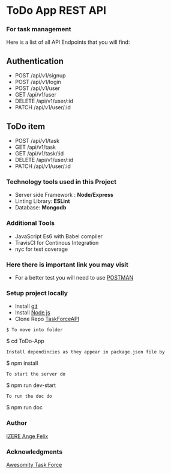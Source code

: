 
# ToDo App REST API
### For task management

Here is a list of all API Endpoints that you will find:

## Authentication

* POST /api/v1/signup
* POST /api/v1/login
* POST /api/v1/user
* GET /api/v1/user
* DELETE /api/v1/user/:id
* PATCH /api/v1/user/:id

## ToDo item

* POST /api/v1/task
* GET /api/v1/task
* GET /api/v1/task/:id
* DELETE /api/v1/user/:id
* PATCH /api/v1/user/:id


### Technology tools used in this Project

* Server side Framework : **Node/Express**
* Linting Library: **ESLint**
* Database: **Mongodb**

### Additional Tools

* JavaScript Es6 with Babel compiler
* TravisCI for Continous Integration
* nyc for test coverage

### Here there is important link you may visit

* For a better test you will need to use [POSTMAN](https://www.getpostman.com/)

### Setup project locally

* Install [git](https://git-scm.com/downloads)
* Install [Node js](https://nodejs.org/en/)
* Clone Repo [TaskForceAPI](https://github.com/Angelus123/ToDo-App)

```
$ To move into folder
```
$ cd ToDo-App
```
Install dependincies as they appear in package.json file by

```
$ npm install
```
To start the server do

```
$ npm run dev-start
```
To run the doc do

```

$ npm run doc

### Author
[IZERE Ange Felix](https://github.com/Angelus123)
### Acknowledgments
[Awesomity Task Force](https://awesomity.rw/)
